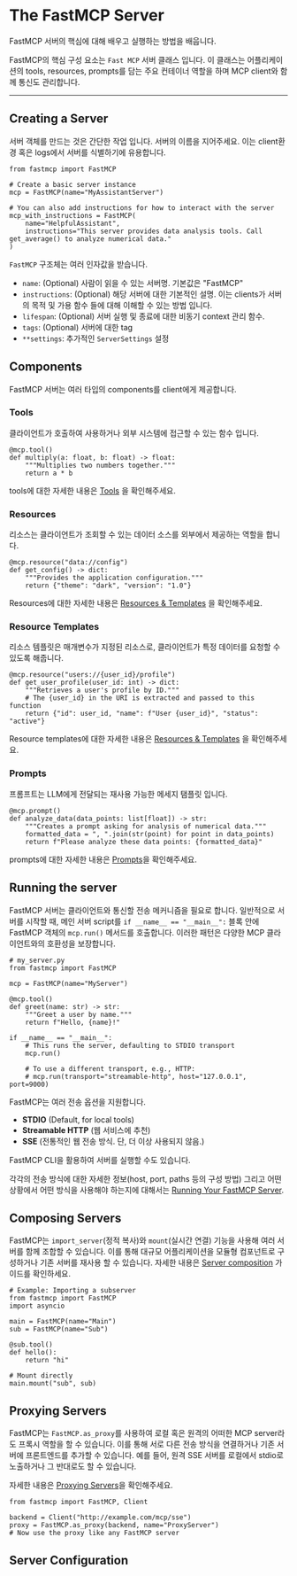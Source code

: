 # The FastMCP Server

FastMCP 서버의 핵심에 대해 배우고 실행하는 방법을 배웁니다.

FastMCP의 핵심 구성 요소는 `Fast MCP` 서버 클래스 입니다.
이 클래스는 어플리케이션의 tools, resources, prompts를 담는 주요 컨테이너 역할을 하며 MCP client와 함께 통신도 관리합니다.

****
## Creating a Server

서버 객체를 만드는 것은 간단한 작업 입니다.
서버의 이름을 지어주세요. 이는 client환경 혹은 logs에서 서버를 식별하기에 유용합니다.
```
from fastmcp import FastMCP

# Create a basic server instance
mcp = FastMCP(name="MyAssistantServer")

# You can also add instructions for how to interact with the server
mcp_with_instructions = FastMCP(
    name="HelpfulAssistant",
    instructions="This server provides data analysis tools. Call get_average() to analyze numerical data."
)
```
`FastMCP` 구조체는 여러 인자값을 받습니다.
- `name`: (Optional) 사람이 읽을 수 있는 서버명. 기본값은 "FastMCP"
- `instructions`: (Optional) 해당 서버에 대한 기본적인 설명. 이는 clients가 서버의 목적 및 가용 함수 들에 대해 이해할 수 있는 방법 입니다.
- `lifespan`: (Optional) 서버 실행 및 종료에 대한 비동기 context 관리 함수.
- `tags`: (Optional) 서버에 대한 tag
- `**settings`: 추가적인 `ServerSettings` 설정


## Components

FastMCP 서버는 여러 타입의 components를 client에게 제공합니다.

### Tools
클라이언트가 호출하여 사용하거나 외부 시스템에 접근할 수 있는 함수 입니다.
```
@mcp.tool()
def multiply(a: float, b: float) -> float:
    """Multiplies two numbers together."""
    return a * b
```

tools에 대한 자세한 내용은 [Tools](https://gofastmcp.com/servers/tools) 을 확인해주세요.


### Resources
리소스는 클라이언트가 조회할 수 있는 데이터 소스를 외부에서 제공하는 역할을 합니다.
```
@mcp.resource("data://config")
def get_config() -> dict:
    """Provides the application configuration."""
    return {"theme": "dark", "version": "1.0"}
```
Resources에 대한 자세한 내용은 [Resources & Templates](https://gofastmcp.com/servers/resources) 을 확인해주세요.


### Resource Templates
리소스 템플릿은 매개변수가 지정된 리소스로, 클라이언트가 특정 데이터를 요청할 수 있도록 해줍니다.
```
@mcp.resource("users://{user_id}/profile")
def get_user_profile(user_id: int) -> dict:
    """Retrieves a user's profile by ID."""
    # The {user_id} in the URI is extracted and passed to this function
    return {"id": user_id, "name": f"User {user_id}", "status": "active"}
```
Resource templates에 대한 자세한 내용은 [Resources & Templates](https://gofastmcp.com/servers/resources) 을 확인해주세요.


### Prompts
프롬프트는 LLM에게 전달되는 재사용 가능한 메세지 탬플릿 입니다.
```
@mcp.prompt()
def analyze_data(data_points: list[float]) -> str:
    """Creates a prompt asking for analysis of numerical data."""
    formatted_data = ", ".join(str(point) for point in data_points)
    return f"Please analyze these data points: {formatted_data}"
```
prompts에 대한 자세한 내용은 [Prompts](https://gofastmcp.com/servers/prompts)을 확인해주세요.


## Running the server

FastMCP 서버는 클라이언트와 통신할 전송 메커니즘을 필요로 합니다.
일반적으로 서버를 시작할 때, 메인 서버 script를 `if __name__ == "__main__":` 블록 안에 
FastMCP 객체의 `mcp.run()` 메서드를 호출합니다.
이러한 패턴은 다양한 MCP 클라이언트와의 호환성을 보장합니다.

```
# my_server.py
from fastmcp import FastMCP

mcp = FastMCP(name="MyServer")

@mcp.tool()
def greet(name: str) -> str:
    """Greet a user by name."""
    return f"Hello, {name}!"

if __name__ == "__main__":
    # This runs the server, defaulting to STDIO transport
    mcp.run()
    
    # To use a different transport, e.g., HTTP:
    # mcp.run(transport="streamable-http", host="127.0.0.1", port=9000)
```

FastMCP는 여러 전송 옵션을 지원합니다.
- **STDIO** (Default, for local tools)
- **Streamable HTTP** (웹 서비스에 추천)
- **SSE** (전통적인 웹 전송 방식. 단, 더 이상 사용되지 않음.)

FastMCP CLI을 활용하여 서버를 실행할 수도 있습니다.

각각의 전송 방식에 대한 자세한 정보(host, port, paths 등의 구성 방법) 그리고 어떤 상황에서 어떤 방식을 사용해야 하는지에 대해서는 [Running Your FastMCP Server](https://gofastmcp.com/deployment/running-server).



## Composing Servers
FastMCP는 `import_server`(정적 복사)와 `mount`(실시간 연결) 기능을 사용해 여러 서버를 함께 조합할 수 있습니다. 
이를 통해 대규모 어플리케이션을 모듈형 컴포넌트로 구성하거나 기존 서버를 재사용 할 수 있습니다.
자세한 내용은 [Server composition](https://gofastmcp.com/servers/composition) 가이드를 확인하세요.

```
# Example: Importing a subserver
from fastmcp import FastMCP
import asyncio

main = FastMCP(name="Main")
sub = FastMCP(name="Sub")

@sub.tool()
def hello(): 
    return "hi"

# Mount directly
main.mount("sub", sub)
```


## Proxying Servers
FastMCP는 `FastMCP.as_proxy`를 사용하여 로컬 혹은 원격의 어떠한 MCP server라도 프록시 역할을 할 수 있습니다.
이를 통해 서로 다른 전송 방식을 연결하거나 기존 서버에 프론트엔드를 추가할 수 있습니다.
예를 들어, 원격 SSE 서버를 로컬에서 stdio로 노출하거나 그 반대로도 할 수 있습니다.

자세한 내용은 [Proxying Servers](https://gofastmcp.com/servers/proxy)을 확인해주세요.
```
from fastmcp import FastMCP, Client

backend = Client("http://example.com/mcp/sse")
proxy = FastMCP.as_proxy(backend, name="ProxyServer")
# Now use the proxy like any FastMCP server
```

## Server Configuration
